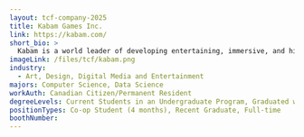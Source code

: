```yaml
---
layout: tcf-company-2025
title: Kabam Games Inc.
link: https://kabam.com/
short_bio: >
  Kabam is a world leader of developing entertaining, immersive, and highly social multiplayer games. We merge consumer behavior with the art of game design to create experiences that millions of players worldwide enjoy. Each game has raised the gaming benchmark, bringing players high-quality graphics, next-generation technology, and revolutionary gameplay.
imageLink: /files/tcf/kabam.png
industry:
  - Art, Design, Digital Media and Entertainment
majors: Computer Science, Data Science
workAuth: Canadian Citizen/Permanent Resident
degreeLevels: Current Students in an Undergraduate Program, Graduated with an Undergraduate Degree, Graduated with a Graduate Degree (Masters or Phd)
positionTypes: Co-op Student (4 months), Recent Graduate, Full-time
boothNumber:
---
```

